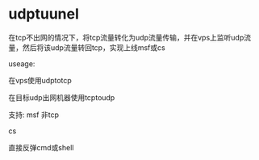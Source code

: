 # udptuunel
在tcp不出网的情况下，将tcp流量转化为udp流量传输，并在vps上监听udp流量，然后将该udp流量转回tcp，实现上线msf或cs

useage:

  在vps使用udptotcp
  
  在目标udp出网机器使用tcptoudp



支持:
  msf 非tcp
  
  cs
  
  直接反弹cmd或shell
